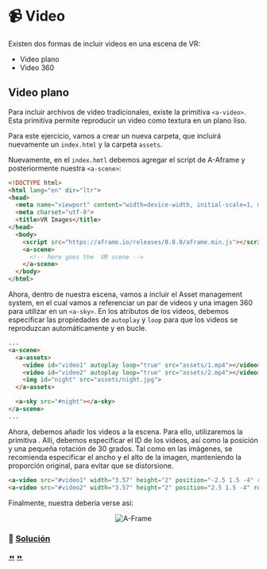 # :video_camera: Video

Existen dos formas de incluir videos en una escena de VR:

* Video plano
* Video 360

## Video plano
Para incluir archivos de video tradicionales, existe la primitiva `<a-video>`. Esta primitiva permite reproducir un video como textura en un plano liso.

Para este ejercicio, vamos a crear un nueva carpeta, que incluirá nuevamente un `index.html` y la carpeta `assets`.

Nuevamente, en el `index.hmtl` debemos agregar el script de A-Aframe y posteriormente nuestra `<a-scene>`:

```html
<!DOCTYPE html>
<html lang="en" dir="ltr">
<head>
  <meta name="viewport" content="width=device-width, initial-scale=1, maximum-scale=1">
  <meta charset="utf-8">
  <title>VR Images</title>
</head>
  <body>
    <script src="https://aframe.io/releases/0.8.0/aframe.min.js"></script>
    <a-scene>
      <!-- here goes the  VR scene -->
    </a-scene>
  </body>
</html>
````

Ahora, dentro de nuestra escena, vamos a incluir el Asset management system, en el cual vamos a referenciar un par de videos y una imagen 360 para utilizar en un `<a-sky>`. En los atributos de los videos, debemos especificar las propiedades de `autoplay` y `loop` para que los videos se reproduzcan automáticamente y en bucle.

```html
...
<a-scene>
  <a-assets>
    <video id="video1" autoplay loop="true" src="assets/1.mp4"></video>
    <video id="video2" autoplay loop="true" src="assets/2.mp4"></video>
    <img id="night" src="assets/night.jpg">
  </a-assets>

  <a-sky src="#night"></a-sky>
</a-scene>
...
```

Ahora, debemos añadir los videos a la escena. Para ello, utilizaremos la primitiva [<a-video>](https://aframe.io/docs/0.8.0/primitives/a-video.html). Allí, debemos especificar el ID de los videos, así como la posición y una pequeña rotación de 30 grados. Tal como en las imágenes, se recomienda especificar el ancho y el alto de la imagen, manteniendo la proporción original, para evitar que se distorsione.

```html
<a-video src="#video1" width="3.57" height="2" position="-2.5 1.5 -4" rotation="0 30 0"></a-video>
<a-video src="#video2" width="3.57" height="2" position="2.5 1.5 -4" rotation="0 -30 0"></a-video>
```

Finalmente, nuestra debería verse así:

<p align="center">
<img src="../docs/img/videoFlat.jpg" alt="A-Frame">
</p>

### 📝 [Solución]()

[⏪](https://github.com/fcor/aframe-workshop/blob/master/ex/6.md)  [⏩](https://github.com/fcor/aframe-workshop/blob/master/ex/8.md)
